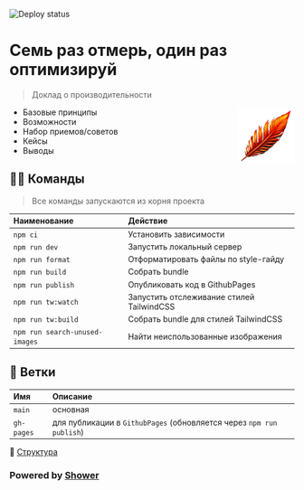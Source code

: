 ![Deploy status](https://github.com/d-rusakov-wp/perf/actions/workflows/deploy.yml/badge.svg?branch=main&event=push)

# Семь раз отмерь, один раз оптимизируй

> Доклад о производительности

<img align="right" src="./themes/tw/images/logo.png" width="100" height="100" alt="Логотип" title="Логотип">

- Базовые принципы
- Возможности
- Набор приемов/советов
- Кейсы
- Выводы

## 🐱‍💻 Команды

> Все команды запускаются из корня проекта

| Наименование                   | Действие                                  |
| :----------------------------- | :---------------------------------------- |
| `npm ci`                       | Установить зависимости                    |
| `npm run dev`                  | Запустить локальный сервер                |
| `npm run format`               | Отформатировать файлы по style-гайду      |
| `npm run build`                | Собрать bundle                            |
| `npm run publish`              | Опубликовать код в GithubPages            |
| `npm run tw:watch`             | Запустить отслеживание стилей TailwindCSS |
| `npm run tw:build`             | Собрать bundle для стилей TailwindCSS     |
| `npm run search-unused-images` | Найти неиспользованные изображения        |

## 🌿 Ветки

| Имя        | Описание                                                             |
| :--------- | :------------------------------------------------------------------- |
| `main`     | основная                                                             |
| `gh-pages` | для публикации в `GithubPages` (обновляется через `npm run publish`) |

📖 [Структура](./docs/structure.md)

### Powered by [Shower](https://github.com/shower/shower)

